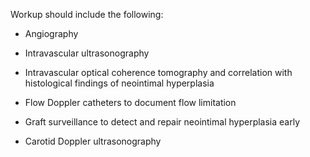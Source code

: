Workup should include the following:

- Angiography

- Intravascular ultrasonography

- Intravascular optical coherence tomography and correlation with histological findings of neointimal hyperplasia

- Flow Doppler catheters to document flow limitation

- Graft surveillance to detect and repair neointimal hyperplasia early

- Carotid Doppler ultrasonography